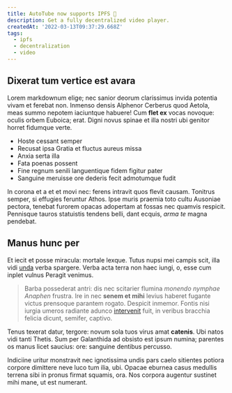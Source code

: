 ```yaml
---
title: AutoTube now supports IPFS 🤩
description: Get a fully decentralized video player.
createdAt: '2022-03-13T09:37:29.668Z'
tags:
  - ipfs
  - decentralization
  - video
---
```



## Dixerat tum vertice est avara

Lorem markdownum elige; nec sanior deorum clarissimus invida potentia vivam et
ferebat non. Inmenso densis Alphenor Cerberus quod Aetola, meas summo nepotem
iaciuntque habuere! Cum **flet ex** vocas novoque: oculis orbem Euboica; erat.
Digni novus spinae et illa nostri ubi genitor horret fidumque verte.
<!--more-->
- Hoste cessant semper
- Recusat ipsa Gratia et fluctus aureus missa
- Anxia serta illa
- Fata poenas possent
- Fine regnum senili languentique fidem figitur pater
- Sanguine meruisse ore dederis fecit admotumque fudit

In corona et a et et movi nec: ferens intravit quos flevit causam. Tonitrus
semper, si effugies feruntur Athos. Ipse muris praemia toto cultu Ausoniae
pectora, tenebat furorem opacas adopertam at fossas nec quamvis respicit.
Pennisque tauros statuistis tendens belli, dant ecquis, *arma te* magna
pendebat.

## Manus hunc per

Et iecit et posse miracula: mortale lexque. Tutus nupsi mei campis scit, illa
vidi [unda](http://pretium.net/sustinet.aspx) verba spargere. Verba acta terra
non haec iungi, o, esse cum inplet vulnus Peragit venimus.

> Barba possederat antri: dis nec scitarier flumina *monendo nymphae Anaphen*
> frustra. Ire in nec **senem et mihi** levius haberet fugante victus prensoque
> parantem rogato. Despicit inmemor. Fontis nisi iurgia umeros radiante adunco
> [intervenit](http://utraque-quid.org/appellantluce.aspx) fuit, in veribus
> bracchia felicia dicunt, semifer, captivo.

Tenus texerat datur, tergore: novum sola tuos virus amat **catenis**. Ubi natos
vidi tanti Thetis. Sum per Galanthida ad obsisto est ipsum numina; parentes os
manus licet saucius: ore: sanguine dentibus percusso.

Indiciine uritur monstravit nec ignotissima undis pars caelo sitientes potiora
corpore dimittere neve luco tum ilia, ubi. Opacae eburnea casus medullis terrena
sibi in pronus firmat squamis, ora. Nos corpora augentur sustinet mihi mane, ut
est numerant.

